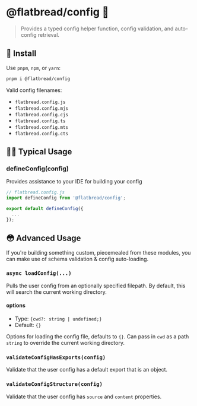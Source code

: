 # @flatbread/config 📐

> Provides a typed config helper function, config validation, and auto-config retrieval.

## 💾 Install

Use `pnpm`, `npm`, or `yarn`:

```bash
pnpm i @flatbread/config
```

Valid config filenames:

- `flatbread.config.js`
- `flatbread.config.mjs`
- `flatbread.config.cjs`
- `flatbread.config.ts`
- `flatbread.config.mts`
- `flatbread.config.cts`

## 👩‍🍳 Typical Usage

### defineConfig(config)

Provides assistance to your IDE for building your config

```js
// flatbread.config.js
import defineConfig from '@flatbread/config';

export default defineConfig({
  ...
});
```

## 😳 Advanced Usage

If you're building something custom, piecemealed from these modules, you can make use of schema validation & config auto-loading.

### `async loadConfig(...)`

Pulls the user config from an optionally specified filepath. By default, this will search the current working directory.

#### options

- Type: `{cwd?: string | undefined;}`
- Default: `{}`

Options for loading the config file, defaults to `{}`. Can pass in `cwd` as a path `string` to override the current working directory.

### `validateConfigHasExports(config)`

Validate that the user config has a default export that is an object.

### `validateConfigStructure(config)`

Validate that the user config has `source` and `content` properties.
